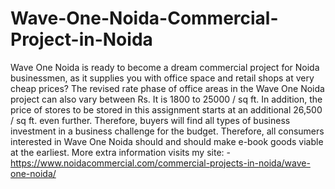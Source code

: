 # Wave-One-Noida-Commercial-Project-in-Noida
Wave One Noida is ready to become a dream commercial project for Noida businessmen, as it supplies you with office space and retail shops at very cheap prices? The revised rate phase of office areas in the Wave One Noida project can also vary between Rs. It is 1800 to 25000 / sq ft. In addition, the price of stores to be stored in this assignment starts at an additional 26,500 / sq ft. even further. Therefore, buyers will find all types of business investment in a business challenge for the budget. Therefore, all consumers interested in Wave One Noida should and should make e-book goods viable at the earliest. More extra information visits my site: - https://www.noidacommercial.com/commercial-projects-in-noida/wave-one-noida/ 
